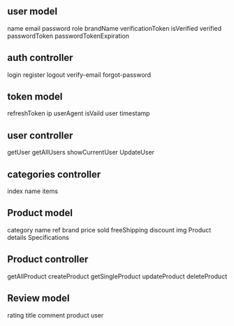 ## user model
name
email
password
role
brandName
verificationToken
isVerified
verified
passwordToken
passwordTokenExpiration

## auth controller
login
register
logout
verify-email
forgot-password

## token model
refreshToken
ip
userAgent
isVaild
user
timestamp


## user controller
getUser
getAllUsers
showCurrentUser
UpdateUser

## categories controller
index
name
items

## Product model
category
name
ref
brand
price
sold
freeShipping
discount
img
Product details
Specifications

## Product controller
getAllProduct
createProduct
getSingleProduct
updateProduct
deleteProduct

## Review model
rating
title
comment
product
user
